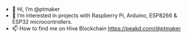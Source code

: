 - 👋 Hi, I’m @ptmaker
- 👀 I’m interested in projects with Raspberry Pi, Arduino, ESP8266 & ESP32 microcontrollers.
- 📫 How to find me on Hive Blockchain https://peakd.com/@ptmaker
